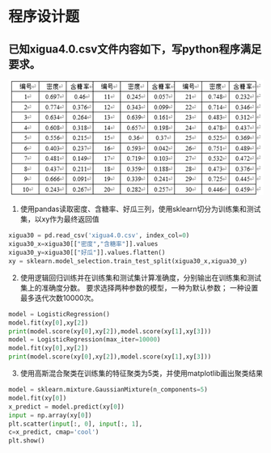 # 程序设计题
## 已知xigua4.0.csv文件内容如下，写python程序满足要求。
![img_9.png](img_9.png)

1. 使用pandas读取密度、含糖率、好瓜三列，使用sklearn切分为训练集和测试集，以xy作为最终返回值
```python
xigua30 = pd.read_csv('xigua4.0.csv', index_col=0)
xigua30_x=xigua30[["密度","含糖率"]].values
xigua30_y=xigua30[["好瓜"]].values.flatten()
xy = sklearn.model_selection.train_test_split(xigua30_x,xigua30_y)
```


2. 使用逻辑回归训练并在训练集和测试集计算准确度，分别输出在训练集和测试集上的准确度分数。
要求选择两种参数的模型，一种为默认参数；
一种设置最多迭代次数10000次。

```python
model = LogisticRegression()
model.fit(xy[0],xy[2])
print(model.score(xy[0],xy[2]),model.score(xy[1],xy[3]))
model = LogisticRegression(max_iter=10000)
model.fit(xy[0],xy[2])
print(model.score(xy[0],xy[2]),model.score(xy[1],xy[3]))
```


3. 使用高斯混合聚类在训练集的特征聚类为5类，并使用matplotlib画出聚类结果
```python
model = sklearn.mixture.GaussianMixture(n_components=5)
model.fit(xy[0])
x_predict = model.predict(xy[0])
input = np.array(xy[0])
plt.scatter(input[:, 0], input[:, 1], 
c=x_predict, cmap='cool')
plt.show()
```
